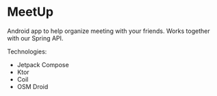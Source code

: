 # MeetUp

Android app to help organize meeting with your friends. Works together with our Spring API.

Technologies:
- Jetpack Compose
- Ktor
- Coil
- OSM Droid
